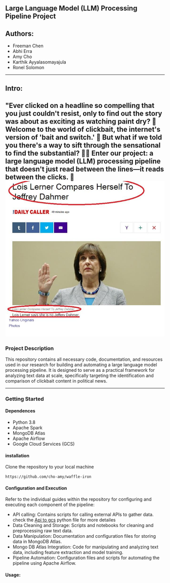 ## Large Language Model (LLM) Processing Pipeline Project
## Authors:
- Freeman Chen 
- Abhi Erra
- Amy Cho
- Karthik Ayyalasomayajula
- Ronel Solomon
---
## Intro:
**"Ever clicked on a headline so compelling that you just couldn't resist, only to find out the story was about as exciting as watching paint dry? 🎨 Welcome to the world of clickbait, the internet's version of 'bait and switch.' 🎣 But what if we told you there's a way to sift through the sensational to find the substantial? 🕵️‍♂️ Enter our project: a large language model (LLM) processing pipeline that doesn't just read between the lines—it reads between the clicks. 👀**
![alt text](/Images/image.png)
---
### Project Description

This repository contains all necessary code, documentation, and resources used in our research for building and automating a large language model processing pipeline. It is designed to serve as a practical framework for analyzing text data at scale, specifically targeting the identification and comparison of clickbait content in political news.

---

### Getting Started

#### Dependences 
- Python 3.8
- Apache Spark
- MongoDB Atlas
- Apache Airflow
- Google Cloud Services (GCS)

#### installation
Clone the repository to your local machine
```
https://github.com/cho-amy/waffle-iron
```

#### Configuration and Execution
Refer to the individual guides within the repository for configuring and executing each component of the pipeline:
- API calling: Contains scripts for calling external APIs to gather data. check the [Api to gcs](ml_pipline/API_gcs.py) python file for more detailes 
- Data Cleaning and Storage: Scripts and notebooks for cleaning and preprocessing raw text data.
- Data Manipulation: Documentation and configuration files for storing data in MongoDB Atlas.
- Mongo DB Atlas Integration: Code for manipulating and analyzing text data, including feature extraction and model training.
- Pipeline Automation: Configuration files and scripts for automating the pipeline using Apache Airflow.

#### Usage:
